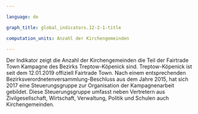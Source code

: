 ```yaml
---

language: de   

graph_title: global_indicators.12-2-1-title

computation_units: Anzahl der Kirchengemeinden

---
```


Der Indikator zeigt die Anzahl der Kirchengemeinden die Teil der Fairtrade Town Kampagne des Bezirks Treptow-Köpenick sind.
Treptow-Köpenick ist seit dem 12.01.2019 offiziell Fairtrade Town.
Nach einem entsprechenden Bezirksverordnetenversammlung-Beschluss aus dem Jahre 2015, hat sich 2017 eine Steuerungsgruppe zur Organisation der Kampagnenarbeit gebildet. 
Diese Steuerungsgruppe umfasst neben Vertretern aus Zivilgesellschaft, Wirtschaft, Verwaltung, Politik und Schulen auch Kirchengemeinden.
